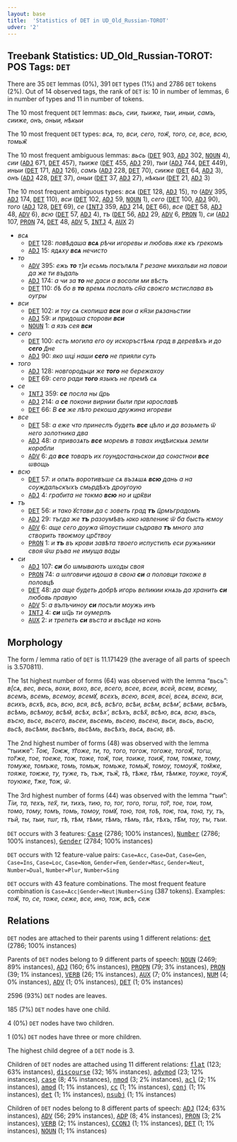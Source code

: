 ```yaml
---
layout: base
title:  'Statistics of DET in UD_Old_Russian-TOROT'
udver: '2'
---
```


## Treebank Statistics: UD_Old_Russian-TOROT: POS Tags: `DET`

There are 35 `DET` lemmas (0%), 391 `DET` types (1%) and 2786 `DET` tokens (2%).
Out of 14 observed tags, the rank of `DET` is: 10 in number of lemmas, 6 in number of types and 11 in number of tokens.

The 10 most frequent `DET` lemmas: <em>вьсь, сии, тыиже, тыи, иныи, самъ, сииже, онъ, оныи, нѣкыи</em>

The 10 most frequent `DET` types:  <em>всѧ, то, вси, сего, тож҃, того, се, все, всю, томьж҃</em>

The 10 most frequent ambiguous lemmas: <em>вьсь</em> (<tt><a href="orv_torot-pos-DET.html">DET</a></tt> 903, <tt><a href="orv_torot-pos-ADJ.html">ADJ</a></tt> 302, <tt><a href="orv_torot-pos-NOUN.html">NOUN</a></tt> 4), <em>сии</em> (<tt><a href="orv_torot-pos-ADJ.html">ADJ</a></tt> 671, <tt><a href="orv_torot-pos-DET.html">DET</a></tt> 457), <em>тыиже</em> (<tt><a href="orv_torot-pos-DET.html">DET</a></tt> 455, <tt><a href="orv_torot-pos-ADJ.html">ADJ</a></tt> 29), <em>тыи</em> (<tt><a href="orv_torot-pos-ADJ.html">ADJ</a></tt> 744, <tt><a href="orv_torot-pos-DET.html">DET</a></tt> 449), <em>иныи</em> (<tt><a href="orv_torot-pos-DET.html">DET</a></tt> 171, <tt><a href="orv_torot-pos-ADJ.html">ADJ</a></tt> 126), <em>самъ</em> (<tt><a href="orv_torot-pos-ADJ.html">ADJ</a></tt> 228, <tt><a href="orv_torot-pos-DET.html">DET</a></tt> 70), <em>сииже</em> (<tt><a href="orv_torot-pos-DET.html">DET</a></tt> 64, <tt><a href="orv_torot-pos-ADJ.html">ADJ</a></tt> 3), <em>онъ</em> (<tt><a href="orv_torot-pos-ADJ.html">ADJ</a></tt> 428, <tt><a href="orv_torot-pos-DET.html">DET</a></tt> 37), <em>оныи</em> (<tt><a href="orv_torot-pos-DET.html">DET</a></tt> 37, <tt><a href="orv_torot-pos-ADJ.html">ADJ</a></tt> 27), <em>нѣкыи</em> (<tt><a href="orv_torot-pos-DET.html">DET</a></tt> 21, <tt><a href="orv_torot-pos-ADJ.html">ADJ</a></tt> 3)

The 10 most frequent ambiguous types:  <em>всѧ</em> (<tt><a href="orv_torot-pos-DET.html">DET</a></tt> 128, <tt><a href="orv_torot-pos-ADJ.html">ADJ</a></tt> 15), <em>то</em> (<tt><a href="orv_torot-pos-ADV.html">ADV</a></tt> 395, <tt><a href="orv_torot-pos-ADJ.html">ADJ</a></tt> 174, <tt><a href="orv_torot-pos-DET.html">DET</a></tt> 110), <em>вси</em> (<tt><a href="orv_torot-pos-DET.html">DET</a></tt> 102, <tt><a href="orv_torot-pos-ADJ.html">ADJ</a></tt> 59, <tt><a href="orv_torot-pos-NOUN.html">NOUN</a></tt> 1), <em>сего</em> (<tt><a href="orv_torot-pos-DET.html">DET</a></tt> 100, <tt><a href="orv_torot-pos-ADJ.html">ADJ</a></tt> 90), <em>того</em> (<tt><a href="orv_torot-pos-ADJ.html">ADJ</a></tt> 128, <tt><a href="orv_torot-pos-DET.html">DET</a></tt> 69), <em>се</em> (<tt><a href="orv_torot-pos-INTJ.html">INTJ</a></tt> 359, <tt><a href="orv_torot-pos-ADJ.html">ADJ</a></tt> 214, <tt><a href="orv_torot-pos-DET.html">DET</a></tt> 66), <em>все</em> (<tt><a href="orv_torot-pos-DET.html">DET</a></tt> 58, <tt><a href="orv_torot-pos-ADJ.html">ADJ</a></tt> 48, <tt><a href="orv_torot-pos-ADV.html">ADV</a></tt> 6), <em>всю</em> (<tt><a href="orv_torot-pos-DET.html">DET</a></tt> 57, <tt><a href="orv_torot-pos-ADJ.html">ADJ</a></tt> 4), <em>тъ</em> (<tt><a href="orv_torot-pos-DET.html">DET</a></tt> 56, <tt><a href="orv_torot-pos-ADJ.html">ADJ</a></tt> 29, <tt><a href="orv_torot-pos-ADV.html">ADV</a></tt> 6, <tt><a href="orv_torot-pos-PRON.html">PRON</a></tt> 1), <em>си</em> (<tt><a href="orv_torot-pos-ADJ.html">ADJ</a></tt> 107, <tt><a href="orv_torot-pos-PRON.html">PRON</a></tt> 74, <tt><a href="orv_torot-pos-DET.html">DET</a></tt> 48, <tt><a href="orv_torot-pos-ADV.html">ADV</a></tt> 5, <tt><a href="orv_torot-pos-INTJ.html">INTJ</a></tt> 4, <tt><a href="orv_torot-pos-AUX.html">AUX</a></tt> 2)


* <em>всѧ</em>
  * <tt><a href="orv_torot-pos-DET.html">DET</a></tt> 128: <em>повѣдаша <b>всѧ</b> рѣчи игоревы и любовь яже къ грекомъ</em>
  * <tt><a href="orv_torot-pos-ADJ.html">ADJ</a></tt> 15: <em>ядѧху <b>всѧ</b> нечисто</em>
* <em>то</em>
  * <tt><a href="orv_torot-pos-ADV.html">ADV</a></tt> 395: <em>ежь <b>то</b> т]и есьмь посълѧлѧ г҃ резане михальви на повои да же ти въдаль</em>
  * <tt><a href="orv_torot-pos-ADJ.html">ADJ</a></tt> 174: <em>а чи за <b>то</b> не даси а восоли ми вѣсть</em>
  * <tt><a href="orv_torot-pos-DET.html">DET</a></tt> 110: <em>бѣ бо в <b>то</b> времѧ послалъ сн҃а своѥго мстислава въ оугры</em>
* <em>вси</em>
  * <tt><a href="orv_torot-pos-DET.html">DET</a></tt> 102: <em>и тѹ сѧ скопиша <b>вси</b> вои а кн҃зи рѧзаньстии</em>
  * <tt><a href="orv_torot-pos-ADJ.html">ADJ</a></tt> 59: <em>и придоша сторови <b>вси</b></em>
  * <tt><a href="orv_torot-pos-NOUN.html">NOUN</a></tt> 1: <em>а язъ сея <b>вси</b></em>
* <em>сего</em>
  * <tt><a href="orv_torot-pos-DET.html">DET</a></tt> 100: <em>есть могила его оу искоръстѣнѧ град в деревѣхъ и до <b>сего</b> д҃не</em>
  * <tt><a href="orv_torot-pos-ADJ.html">ADJ</a></tt> 90: <em>яко ѡці наши <b>сего</b> не прияли суть</em>
* <em>того</em>
  * <tt><a href="orv_torot-pos-ADJ.html">ADJ</a></tt> 128: <em>новгородьци же <b>того</b> не бережахѹ</em>
  * <tt><a href="orv_torot-pos-DET.html">DET</a></tt> 69: <em>сего ради <b>того</b> языкъ не премѣ сѧ</em>
* <em>се</em>
  * <tt><a href="orv_torot-pos-INTJ.html">INTJ</a></tt> 359: <em><b>се</b> посла ны ц҃рь</em>
  * <tt><a href="orv_torot-pos-ADJ.html">ADJ</a></tt> 214: <em>а <b>се</b> покони вирнии были при ꙗрославѣ</em>
  * <tt><a href="orv_torot-pos-DET.html">DET</a></tt> 66: <em>В <b>се</b> же лѣто рекоша дружина игореви</em>
* <em>все</em>
  * <tt><a href="orv_torot-pos-DET.html">DET</a></tt> 58: <em>а еже что принеслъ будеть <b>все</b> цѣло и да возьметь ѿ него золотника два</em>
  * <tt><a href="orv_torot-pos-ADJ.html">ADJ</a></tt> 48: <em>а привозѧть <b>все</b> моремъ в тавах индѣискыѧ земли корабли</em>
  * <tt><a href="orv_torot-pos-ADV.html">ADV</a></tt> 6: <em>да <b>все</b> товаръ их гѹндостаньскои да соꙗстнои <b>все</b> ѡвощь</em>
* <em>всю</em>
  * <tt><a href="orv_torot-pos-DET.html">DET</a></tt> 57: <em>и опѧть воротивъше сѧ възѧшѧ <b>всю</b> дань а на сѹждальскꙑхъ смьрдѣхъ дрѹгѹю</em>
  * <tt><a href="orv_torot-pos-ADJ.html">ADJ</a></tt> 4: <em>грабита не токмо <b>всю</b> но и црк҃ви</em>
* <em>тъ</em>
  * <tt><a href="orv_torot-pos-DET.html">DET</a></tt> 56: <em>и тако ꙋстави да с зоветь град <b>тъ</b> ц҃рмъградомъ</em>
  * <tt><a href="orv_torot-pos-ADJ.html">ADJ</a></tt> 29: <em>тъгда же <b>тъ</b> разѹмѣвъ ꙗко ꙗвлениѥ ѿ б҃а бысть ѥмѹ</em>
  * <tt><a href="orv_torot-pos-ADV.html">ADV</a></tt> 6: <em>аще сего дѹжа ѿпѹстиши съдрава <b>тъ</b> много зла створить твоѥмѹ црс҃твѹ</em>
  * <tt><a href="orv_torot-pos-PRON.html">PRON</a></tt> 1: <em>и <b>тъ</b> въ крови завѣта твоего испустилъ еси ружьники своя ѿѡ ръва не имуща воды</em>
* <em>си</em>
  * <tt><a href="orv_torot-pos-ADJ.html">ADJ</a></tt> 107: <em><b>си</b> бо ѡмывають ѡходы своя</em>
  * <tt><a href="orv_torot-pos-PRON.html">PRON</a></tt> 74: <em>а ѡлговичи идоша в своꙗ <b>си</b> а половци такоже в половцѣ</em>
  * <tt><a href="orv_torot-pos-DET.html">DET</a></tt> 48: <em>да аще будеть добрѣ игорь великии кнѧзь да хранить <b>си</b> любовь правую</em>
  * <tt><a href="orv_torot-pos-ADV.html">ADV</a></tt> 5: <em>а вълъчинѹ <b>си</b> посъли мѹжь инъ</em>
  * <tt><a href="orv_torot-pos-INTJ.html">INTJ</a></tt> 4: <em><b>си</b> ѡц҃ь ти оумерлъ</em>
  * <tt><a href="orv_torot-pos-AUX.html">AUX</a></tt> 2: <em>и трепеть <b>си</b> въста и въсѣде на конь</em>

## Morphology

The form / lemma ratio of `DET` is 11.171429 (the average of all parts of speech is 3.570811).

The 1st highest number of forms (64) was observed with the lemma “вьсь”: <em>в[сѧ, вес, весь, вохи, вохо, все, всего, всее, всеи, всей, всем, всему, всемъ, всемь, всемѹ, всемꙋ, всехъ, всею, всея, всеі, всеѧ, всеꙗ, вси, всихъ, всхѣ, всь, всю, вся, всѣ, всѣго, всѣи, всѣм, всѣмʼ, всѣми, всѣмъ, всѣмь, всѣмѹ, всѣм҃, всѣх, всѣхʼ, всѣхъ, всѣх҃, всѣю, всѧ, всꙗ, въсь, въсю, вьсе, вьсего, вьсеи, вьсемь, вьсею, вьсеꙗ, вьси, вьсь, вьсю, вьсѣ, вьсѣми, вьсѣмъ, вьсѣмь, вьсѣхъ, вьсѧ, вьсꙗ, вѣ</em>.

The 2nd highest number of forms (48) was observed with the lemma “тыиже”: <em>Тоѥ, Тоѥж, тг҃оже, ти, то, того, тогож, тогоже, тогож҃, тогѡ, тог҃же, тое, тоеже, тож, тоже, тож҃, тои, тоиже, тоиж҃, том, томже, тому, томуже, томъже, томь, томьж, томьже, томьж҃, томѹ, томѹж҃, том҃же, тояже, тоѥже, ту, туже, тъ, тъж, тъж҇, тѣ, тѣже, тѣм, тѣмже, тѹже, тѹж҃, тѹюже, т҃же, т҃ож, ѿ</em>.

The 3rd highest number of forms (44) was observed with the lemma “тыи”: <em>Тіи, та, техъ, тех҃, ти, тихъ, тию, то, тог, того, тогѡ, тог҃, тое, тои, том, томо, тому, томъ, томь, томѹ, томꙋ, тою, тоя, тоѣ, тоѥ, тоѧ, тоꙗ, ту, тъ, тъй, ты, тыи, тѡг, тѣ, тѣм, тѣми, тѣмъ, тѣмь, тѣх, тѣхъ, тѣ҃м, тѹ, тꙑ, тꙑи</em>.

`DET` occurs with 3 features: <tt><a href="orv_torot-feat-Case.html">Case</a></tt> (2786; 100% instances), <tt><a href="orv_torot-feat-Number.html">Number</a></tt> (2786; 100% instances), <tt><a href="orv_torot-feat-Gender.html">Gender</a></tt> (2784; 100% instances)

`DET` occurs with 12 feature-value pairs: `Case=Acc`, `Case=Dat`, `Case=Gen`, `Case=Ins`, `Case=Loc`, `Case=Nom`, `Gender=Fem`, `Gender=Masc`, `Gender=Neut`, `Number=Dual`, `Number=Plur`, `Number=Sing`

`DET` occurs with 43 feature combinations.
The most frequent feature combination is `Case=Acc|Gender=Neut|Number=Sing` (387 tokens).
Examples: <em>тож҃, то, се, тоже, сеже, все, ино, тож, всѣ, сеж</em>


## Relations

`DET` nodes are attached to their parents using 1 different relations: <tt><a href="orv_torot-dep-det.html">det</a></tt> (2786; 100% instances)

Parents of `DET` nodes belong to 9 different parts of speech: <tt><a href="orv_torot-pos-NOUN.html">NOUN</a></tt> (2469; 89% instances), <tt><a href="orv_torot-pos-ADJ.html">ADJ</a></tt> (160; 6% instances), <tt><a href="orv_torot-pos-PROPN.html">PROPN</a></tt> (79; 3% instances), <tt><a href="orv_torot-pos-PRON.html">PRON</a></tt> (39; 1% instances), <tt><a href="orv_torot-pos-VERB.html">VERB</a></tt> (26; 1% instances), <tt><a href="orv_torot-pos-AUX.html">AUX</a></tt> (7; 0% instances), <tt><a href="orv_torot-pos-NUM.html">NUM</a></tt> (4; 0% instances), <tt><a href="orv_torot-pos-ADV.html">ADV</a></tt> (1; 0% instances), <tt><a href="orv_torot-pos-DET.html">DET</a></tt> (1; 0% instances)

2596 (93%) `DET` nodes are leaves.

185 (7%) `DET` nodes have one child.

4 (0%) `DET` nodes have two children.

1 (0%) `DET` nodes have three or more children.

The highest child degree of a `DET` node is 3.

Children of `DET` nodes are attached using 11 different relations: <tt><a href="orv_torot-dep-flat.html">flat</a></tt> (123; 63% instances), <tt><a href="orv_torot-dep-discourse.html">discourse</a></tt> (32; 16% instances), <tt><a href="orv_torot-dep-advmod.html">advmod</a></tt> (23; 12% instances), <tt><a href="orv_torot-dep-case.html">case</a></tt> (8; 4% instances), <tt><a href="orv_torot-dep-nmod.html">nmod</a></tt> (3; 2% instances), <tt><a href="orv_torot-dep-acl.html">acl</a></tt> (2; 1% instances), <tt><a href="orv_torot-dep-amod.html">amod</a></tt> (1; 1% instances), <tt><a href="orv_torot-dep-cc.html">cc</a></tt> (1; 1% instances), <tt><a href="orv_torot-dep-conj.html">conj</a></tt> (1; 1% instances), <tt><a href="orv_torot-dep-det.html">det</a></tt> (1; 1% instances), <tt><a href="orv_torot-dep-nsubj.html">nsubj</a></tt> (1; 1% instances)

Children of `DET` nodes belong to 8 different parts of speech: <tt><a href="orv_torot-pos-ADJ.html">ADJ</a></tt> (124; 63% instances), <tt><a href="orv_torot-pos-ADV.html">ADV</a></tt> (56; 29% instances), <tt><a href="orv_torot-pos-ADP.html">ADP</a></tt> (8; 4% instances), <tt><a href="orv_torot-pos-PRON.html">PRON</a></tt> (3; 2% instances), <tt><a href="orv_torot-pos-VERB.html">VERB</a></tt> (2; 1% instances), <tt><a href="orv_torot-pos-CCONJ.html">CCONJ</a></tt> (1; 1% instances), <tt><a href="orv_torot-pos-DET.html">DET</a></tt> (1; 1% instances), <tt><a href="orv_torot-pos-NOUN.html">NOUN</a></tt> (1; 1% instances)

